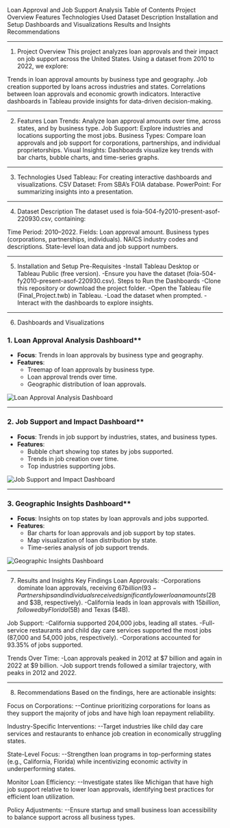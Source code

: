 Loan Approval and Job Support Analysis
Table of Contents
Project Overview
Features
Technologies Used
Dataset Description
Installation and Setup
Dashboards and Visualizations
Results and Insights
Recommendations

----------------------------------------------------------------------------------------
1. Project Overview
This project analyzes loan approvals and their impact on job support 
across the United States. Using a dataset from 2010 to 2022, we explore:

Trends in loan approval amounts by business type and geography.
Job creation supported by loans across industries and states.
Correlations between loan approvals and economic growth indicators.
Interactive dashboards in Tableau provide insights for data-driven decision-making.

--------------------------------------------------------------------------------------------
2. Features
Loan Trends: Analyze loan approval amounts over time, across states, and by business type.
Job Support: Explore industries and locations supporting the most jobs.
Business Types: Compare loan approvals and job support for corporations, partnerships, 
and individual proprietorships.
Visual Insights: Dashboards visualize key trends with bar charts, bubble charts, 
and time-series graphs.

---------------------------------------------------------------------------------------------
3. Technologies Used
Tableau: For creating interactive dashboards and visualizations.
CSV Dataset: From SBA’s FOIA database.
PowerPoint: For summarizing insights into a presentation.

----------------------------------------------------------------------------------------------
4. Dataset Description
The dataset used is foia-504-fy2010-present-asof-220930.csv, containing:

Time Period: 2010–2022.
Fields:
Loan approval amount.
Business types (corporations, partnerships, individuals).
NAICS industry codes and descriptions.
State-level loan data and job support numbers.

------------------------------------------------------------------------------------------------
5. Installation and Setup
Pre-Requisites
-Install Tableau Desktop or Tableau Public (free version).
-Ensure you have the dataset (foia-504-fy2010-present-asof-220930.csv).
Steps to Run the Dashboards
-Clone this repository or download the project folder.
-Open the Tableau file (Final_Project.twb) in Tableau.
-Load the dataset when prompted.
-Interact with the dashboards to explore insights.

--------------------------------------------------------------------------------------------------
6. Dashboards and Visualizations

### 1. Loan Approval Analysis Dashboard**
- **Focus**: Trends in loan approvals by business type and geography.
- **Features**:
  - Treemap of loan approvals by business type.
  - Loan approval trends over time.
  - Geographic distribution of loan approvals.
  
![Loan Approval Analysis Dashboard](Images/Loan_Approval_Analysis_Dashboard.png)

---

### 2. Job Support and Impact Dashboard**
- **Focus**: Trends in job support by industries, states, and business types.
- **Features**:
  - Bubble chart showing top states by jobs supported.
  - Trends in job creation over time.
  - Top industries supporting jobs.

![Job Support and Impact Dashboard](Images/Job_Support_and_Impact_Dashboard.png)

---

### 3. Geographic Insights Dashboard**
- **Focus**: Insights on top states by loan approvals and jobs supported.
- **Features**:
  - Bar charts for loan approvals and job support by top states.
  - Map visualization of loan distribution by state.
  - Time-series analysis of job support trends.

![Geographic Insights Dashboard](Images/Geographic_Insights_Dashboard.png)


--------------------------------------------------------------------------------------------------
7. Results and Insights
Key Findings
Loan Approvals:
-Corporations dominate loan approvals, receiving $67 billion (93% of total approvals).
-Partnerships and individuals received significantly lower loan amounts ($2B and $3B, respectively).
-California leads in loan approvals with $15 billion, followed by Florida ($5B) and Texas ($4B).

Job Support:
-California supported 204,000 jobs, leading all states.
-Full-service restaurants and child day care services supported the most jobs 
(87,000 and 54,000 jobs, respectively).
-Corporations accounted for 93.35% of jobs supported.

Trends Over Time:
-Loan approvals peaked in 2012 at $7 billion and again in 2022 at $9 billion.
-Job support trends followed a similar trajectory, with peaks in 2012 and 2022.

-----------------------------------------------------------------------------------------------------
8. Recommendations
Based on the findings, here are actionable insights:

Focus on Corporations:
--Continue prioritizing corporations for loans as they support the majority of jobs and have 
high loan repayment reliability.

Industry-Specific Interventions:
--Target industries like child day care services and restaurants to enhance job creation in 
economically struggling states.

State-Level Focus:
--Strengthen loan programs in top-performing states (e.g., California, Florida) while incentivizing 
economic activity in underperforming states.

Monitor Loan Efficiency:
--Investigate states like Michigan that have high job support relative to lower loan approvals, 
identifying best practices for efficient loan utilization.

Policy Adjustments:
--Ensure startup and small business loan accessibility to balance support across all business types.
